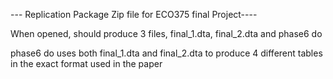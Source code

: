 --- Replication Package Zip file for ECO375 final Project----

When opened, should produce 3 files, final_1.dta, final_2.dta and phase6 do


phase6 do uses both final_1.dta and final_2.dta to produce 4 different tables in the exact format used in the paper 
